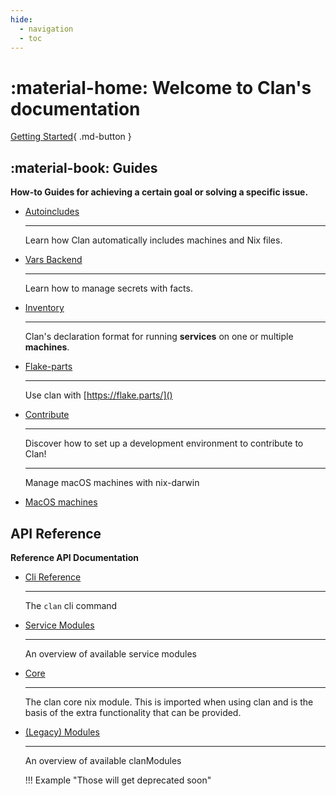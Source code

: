 ```yaml
---
hide:
  - navigation
  - toc
---
```


# :material-home: Welcome to **Clan**'s  documentation

[Getting Started](./guides/getting-started/index.md){ .md-button }

## :material-book: Guides

**How-to Guides for achieving a certain goal or solving a specific issue.**

<div class="grid cards" markdown>

-   [Autoincludes](./guides/adding-machines.md)

    ---

    Learn how Clan automatically includes machines and Nix files.

-   [Vars Backend](./guides/vars-backend.md)

    ---

    Learn how to manage secrets with facts.

-   [Inventory](./guides/inventory.md)

    ---

    Clan's declaration format for running **services** on one or multiple **machines**.

-   [Flake-parts](./guides/flake-parts.md)

    ---

    Use clan with [https://flake.parts/]()

-   [Contribute](./guides/contributing/CONTRIBUTING.md)

    ---

    Discover how to set up a development environment to contribute to Clan!

    ---

    Manage macOS machines with nix-darwin

-   [MacOS machines](./guides/macos.md)

</div>

## API Reference

**Reference API Documentation**

<div class="grid cards" markdown>

-   [Cli Reference](./reference/cli/index.md)

    ---

    The `clan` cli command

-   [Service Modules](./reference/clanServices/index.md)

    ---

    An overview of available service modules

-   [Core](./reference/clan-core/index.md)

    ---

    The clan core nix module.
    This is imported when using clan and is the basis of the extra functionality
    that can be provided.

-   [(Legacy) Modules](./reference/clanModules/index.md)

    ---

    An overview of available clanModules

    !!! Example "Those will get deprecated soon"


</div>
